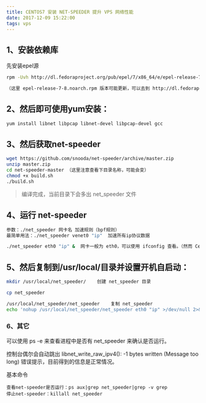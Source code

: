 ```yaml
---
title: CENTOS7 安装 NET-SPEEDER 提升 VPS 网络性能
date: 2017-12-09 15:22:00
tags: vps
---
```



## 1、安装依赖库 

先安装epel源 

```bash
rpm -Uvh http://dl.fedoraproject.org/pub/epel/7/x86_64/e/epel-release-7-8.noarch.rpm

（这里 epel-release-7-8.noarch.rpm 版本可能更新，可以去到 http://dl.fedoraproject.org/pub/epel/7/x86_64/e 搜索查看当前有的版本）

```

## 2、然后即可使用yum安装： 

```bash
yum install libnet libpcap libnet-devel libpcap-devel gcc
```


## 3、然后获取net-speeder

```bash
wget https://github.com/snooda/net-speeder/archive/master.zip
unzip master.zip
cd net-speeder-master （这里注意查看下目录名称，可能会变）
chmod +x build.sh
./build.sh

```


> 编译完成，当前目录下会多出 net_speeder 文件




## 4、运行 net-speeder

```bash
参数：./net_speeder 网卡名 加速规则（bpf规则） 
最简单用法：./net_speeder venet0 "ip"  加速所有ip协议数据

./net_speeder eth0 "ip" &  网卡一般为 eth0，可以使用 ifconfig 查看。（然而 CentOS7 没有内置 ifconfig 命令，使用 yum install net-tools.x86_64 安装即可）
```


## 5、然后复制到/usr/local/目录并设置开机自启动：

```bash
mkdir /usr/local/net_speeder/    创建 net_speeder 目录

cp net_speeder

/usr/local/net_speeder/net_speeder    复制 net_speeder
echo 'nohup /usr/local/net_speeder/net_speeder eth0 "ip" >/dev/null 2>&1 &' >> /etc/rc.local    创建开机启动
```

### 6、其它

可以使用 ps -e 来查看进程中是否有 net_speeder 来确认是否运行。

控制台偶尔会自动跳出 libnet_write_raw_ipv4(): -1 bytes written (Message too long) 错误提示，目前得到的信息是正常情况。

基本命令

```
查看net-speeder是否运行：ps aux|grep net_speeder|grep -v grep
停止net-speeder：killall net_speeder
```
